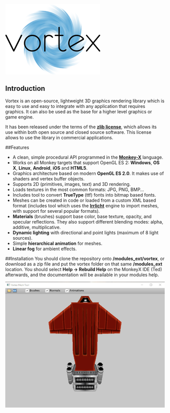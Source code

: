 ![Vortex](./stuff/vortex_med.png)

## Introduction
Vortex is an open-source, lightweight 3D graphics rendering library which is easy to use and easy to integrate with any application that requires graphics. It can also be used as the base for a higher level graphics or game engine.

It has been released under the terms of the [**zlib license**](https://en.wikipedia.org/wiki/Zlib_License), which allows its use within both open source and closed source software. This license allows to use the library in commercial applications.

##Features
* A clean, simple procedural API programmed in the [**Monkey-X**](http://www.monkey-x.com) language.
* Works on all Monkey targets that support OpenGL ES 2: **Windows**, **OS X**, **Linux**, **Android**, **iOS** and **HTML5**.
* Graphics architecture based on modern **OpenGL ES 2.0**. It makes use of shaders and vertex buffer objects.
* Supports 2D (primitives, images, text) and 3D rendering.
* Loads textures in the most common formats: JPG, PNG, BMP...
* Includes tool to convert **TrueType** (ttf) fonts into bitmap based fonts.
* Meshes can be created in code or loaded from a custom XML based format (includes tool which uses the [**Irrlicht**](http://irrlicht.sourceforge.net) engine to import meshes, with support for several popular formats).
* **Materials** (brushes) support base color, base texture, opacity, and specular reflections. They also support different blending modes: alpha, additive, multiplicative.
* **Dynamic lighting** with directional and point lights (maximum of 8 light sources).
* Simple **hierarchical animation** for meshes.
* **Linear fog** for ambient effects.

##Installation
You should clone the repository onto **<MonkeyFolder>/modules_ext/vortex**, or download as a zip file and put the vortex folder on that same **<MonkeyFolder>/modules_ext** location. You should select **Help -> Rebuild Help** on the MonkeyX IDE (Ted) afterwards, and the documentation will be available in your modules help.

![meshtool](./stuff/meshtool.jpg)
